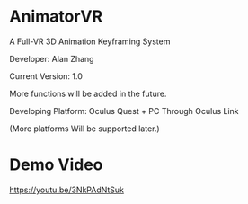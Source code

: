 # AnimatorVR
A Full-VR 3D Animation Keyframing System

Developer: Alan Zhang

Current Version: 1.0

More functions will be added in the future.

Developing Platform: Oculus Quest + PC Through Oculus Link

(More platforms Will be supported later.)



# Demo Video
https://youtu.be/3NkPAdNtSuk
